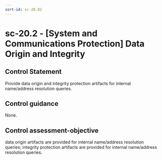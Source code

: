 ```yaml
---
sort-id: sc-20.02
---
```


# sc-20.2 - \[System and Communications Protection\] Data Origin and Integrity

## Control Statement

Provide data origin and integrity protection artifacts for internal name/address resolution queries.

## Control guidance

None.

## Control assessment-objective

data origin artifacts are provided for internal name/address resolution queries;
integrity protection artifacts are provided for internal name/address resolution queries.
